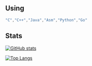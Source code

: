  
 ## Using
```C++
"C","C++","Java","Asm","Python","Go"
```
 
 ## Stats 

 [![GitHub stats](https://github-readme-stats.vercel.app/api?username=rogxo&show_icons=true&title_color=fff&icon_color=79ff97&text_color=9f9f9f&bg_color=151515)](https://github.com/anuraghazra/github-readme-stats)   

 [![Top Langs](https://github-readme-stats.vercel.app/api/top-langs/?username=rogxo&title_color=fff&icon_color=79ff97&text_color=9f9f9f&bg_color=151515)](https://github.com/anuraghazra/github-readme-stats) 
